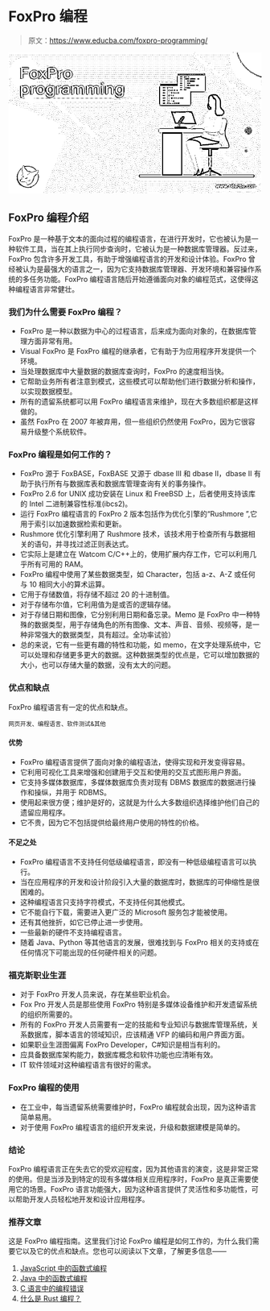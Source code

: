 # FoxPro 编程

> 原文：<https://www.educba.com/foxpro-programming/>

![FoxPro programming](img/fb6a4150e1439d7fe3f067c2df9aebb2.png)



## FoxPro 编程介绍

FoxPro 是一种基于文本的面向过程的编程语言，在进行开发时，它也被认为是一种软件工具，当在其上执行同步查询时，它被认为是一种数据库管理器。反过来，FoxPro 包含许多开发工具，有助于增强编程语言的开发和设计体验。FoxPro 曾经被认为是最强大的语言之一，因为它支持数据库管理器、开发环境和兼容操作系统的多任务功能。FoxPro 编程语言随后开始遵循面向对象的编程范式，这使得这种编程语言非常健壮。

### 我们为什么需要 FoxPro 编程？

*   FoxPro 是一种以数据为中心的过程语言，后来成为面向对象的，在数据库管理方面非常有用。
*   Visual FoxPro 是 FoxPro 编程的继承者，它有助于为应用程序开发提供一个环境。
*   当处理数据库中大量数据的数据库查询时，FoxPro 的速度相当快。
*   它帮助业务所有者注意到模式，这些模式可以帮助他们进行数据分析和操作，以实现数据模型。
*   所有的遗留系统都可以用 FoxPro 编程语言来维护，现在大多数组织都是这样做的。
*   虽然 FoxPro 在 2007 年被弃用，但一些组织仍然使用 FoxPro，因为它很容易升级整个系统软件。

### FoxPro 编程是如何工作的？

*   FoxPro 源于 FoxBASE，FoxBASE 又源于 dbase III 和 dbase II，dbase II 有助于执行所有与数据库表和数据库管理查询有关的事务操作。
*   FoxPro 2.6 for UNIX 成功安装在 Linux 和 FreeBSD 上，后者使用支持该库的 Intel 二进制兼容性标准(ibcs2)。
*   运行 FoxPro 编程语言的 FoxPro 2 版本包括作为优化引擎的“Rushmore ”,它用于索引以加速数据检索和更新。
*   Rushmore 优化引擎利用了 Rushmore 技术，该技术用于检查所有与数据相关的语句，并寻找过滤正则表达式。
*   它实际上是建立在 Watcom C/C++上的，使用扩展内存工作，它可以利用几乎所有可用的 RAM。
*   FoxPro 编程中使用了某些数据类型，如 Character，包括 a-z、A-Z 或任何与 10 相同大小的算术运算。
*   它用于存储数值，将存储不超过 20 的十进制值。
*   对于存储布尔值，它利用值为是或否的逻辑存储。
*   对于存储日期和图像，它分别利用日期和备忘录。Memo 是 FoxPro 中一种特殊的数据类型，用于存储角色的所有图像、文本、声音、音频、视频等，是一种非常强大的数据类型，具有超过。全功率试验）
*   总的来说，它有一些更有趣的特性和功能，如 memo，在文字处理系统中，它可以处理和存储更多更大的数据。这种数据类型的优点是，它可以增加数据的大小，也可以存储大量的数据，没有太大的问题。

### 优点和缺点

FoxPro 编程语言有一定的优点和缺点。

<small>网页开发、编程语言、软件测试&其他</small>

#### 优势

*   FoxPro 编程语言提供了面向对象的编程语法，使得实现和开发变得容易。
*   它利用可视化工具来增强和创建用于交互和使用的交互式图形用户界面。
*   它支持多媒体数据库，多媒体数据库负责对现有 DBMS 数据库的数据进行操作和操纵，并用于 RDBMS。
*   使用起来很方便；维护是好的，这就是为什么大多数组织选择维护他们自己的遗留应用程序。
*   它不贵，因为它不包括提供给最终用户使用的特性的价格。

#### 不足之处

*   FoxPro 编程语言不支持任何低级编程语言，即没有一种低级编程语言可以执行。
*   当在应用程序的开发和设计阶段引入大量的数据库时，数据库的可伸缩性是很困难的。
*   这种编程语言只支持字符模式，不支持任何其他模式。
*   它不能自行下载，需要进入更广泛的 Microsoft 服务包才能被使用。
*   还有其他挫折，如它已停止进一步使用。
*   一些最新的硬件不支持编程语言。
*   随着 Java、Python 等其他语言的发展，很难找到与 FoxPro 相关的支持或在任何情况下可能出现的任何硬件相关的问题。

### 福克斯职业生涯

*   对于 FoxPro 开发人员来说，存在某些职业机会。
*   Fox Pro 开发人员是那些使用 FoxPro 特别是多媒体设备维护和开发遗留系统的组织所需要的。
*   所有的 FoxPro 开发人员需要有一定的技能和专业知识与数据库管理系统，关系数据库，脚本语言的领域知识，应该精通 VFP 的编码和用户界面方面。
*   如果职业生涯图偏离 FoxPro Developer，C#知识是相当有利的。
*   应具备数据库架构能力，数据库概念和软件功能也应清晰有效。
*   IT 软件领域对这种编程语言有很好的需求。

### FoxPro 编程的使用

*   在工业中，每当遗留系统需要维护时，FoxPro 编程就会出现，因为这种语言简单易用。
*   对于使用 FoxPro 编程语言的组织开发来说，升级和数据建模是简单的。

### 结论

FoxPro 编程语言正在失去它的受欢迎程度，因为其他语言的演变，这是非常正常的使用。但是当涉及到特定的现有多媒体相关应用程序时，FoxPro 是真正需要使用它的场景。FoxPro 语言功能强大，因为这种语言提供了灵活性和多功能性，可以帮助开发人员轻松地开发和设计应用程序。

### 推荐文章

这是 FoxPro 编程指南。这里我们讨论 FoxPro 编程是如何工作的，为什么我们需要它以及它的优点和缺点。您也可以阅读以下文章，了解更多信息——

1.  [JavaScript 中的函数式编程](https://www.educba.com/functional-programming-in-javascript/)
2.  [Java 中的函数式编程](https://www.educba.com/functional-programming-in-java/)
3.  [C 语言中的编程错误](https://www.educba.com/programming-errors-in-c/)
4.  [什么是 Rust 编程？](https://www.educba.com/what-is-rust-programming/)





